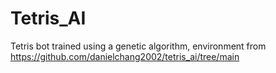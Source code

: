 # Tetris_AI
Tetris bot trained using a genetic algorithm, environment from https://github.com/danielchang2002/tetris_ai/tree/main

